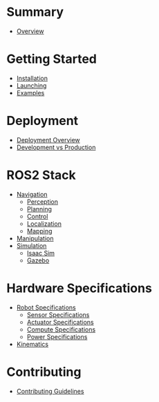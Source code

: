 # Summary
- [Overview](./introduction.md)

# Getting Started
- [Installation](<./getting_started/installation/installation.md>)
- [Launching](<./getting_started/launching/launching.md>)
- [Examples](<./getting_started/examples/examples.md>)

# Deployment
- [Deployment Overview](<./deployment/overview.md>)
- [Development vs Production](<./deployment/development-vs-production.md>)

# ROS2 Stack
- [Navigation](<>)
  - [Perception](<>)
  - [Planning](<>)
  - [Control](<>)
  - [Localization](<>)
  - [Mapping](<>)
- [Manipulation](<>)
- [Simulation](<>)
  - [Isaac Sim](<>)
  - [Gazebo](<>)

# Hardware Specifications
- [Robot Specifications](<>)
  - [Sensor Specifications](<>)
  - [Actuator Specifications](<>)
  - [Compute Specifications](<>)
  - [Power Specifications](<>)
- [Kinematics](<>)

<!-- # Development
- [] -->
# Contributing
- [Contributing Guidelines](<>)
<!-- - [License](<>) -->
